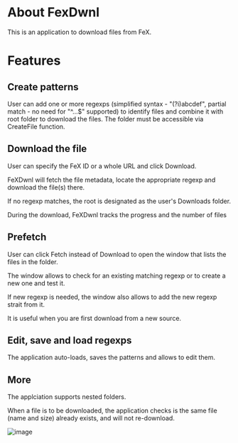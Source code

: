 # About FexDwnl

This is an application to download files from FeX.

# Features

## Create patterns

User can add one or more regexps (simplified syntax - "(?i)abcdef", partial match - no need for "^...$" supported) to identify files and combine it with root folder to download the files. The folder must be accessible via CreateFile function.

## Download the file

User can specify the FeX ID or a whole URL and click Download.

FeXDwnl will fetch the file metadata, locate the appropriate regexp and download the file(s) there.

If no regexp matches, the root is designated as the user's Downloads folder.

During the download, FeXDwnl tracks the progress and the number of files

## Prefetch

User can click Fetch instead of Download to open the window that lists the files in the folder.

The window allows to check for an existing matching regexp or to create a new one and test it.

If new regexp is needed, the window also allows to add the new regexp strait from it.

It is useful when you are first download from a new source.

## Edit, save and load regexps

The application auto-loads, saves the patterns and allows to edit them.

## More

The applciation supports nested folders.

When a file is to be downloaded, the application checks is the same file (name and size) already exists, and will not re-download.

![image](https://github.com/user-attachments/assets/6de0abfa-3730-4e07-92cd-863aa5cc059d)

